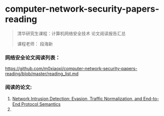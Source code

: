 # computer-network-security-papers-reading
> 清华研究生课程：计算机网络安全技术 论文阅读报告汇总
>
> 课程老师： 段海新

### 网络安全论文阅读列表：

<https://github.com/m0xiaoxi/computer-network-security-papers-reading/blob/master/reading_list.md>

### 阅读的论文:

1. [Network Intrusion Detection: Evasion, Trafﬁc Normalization, and End-to-End Protocol Semantics](<https://github.com/m0xiaoxi/computer-network-security-papers-reading/tree/master/01week>)
2. 
